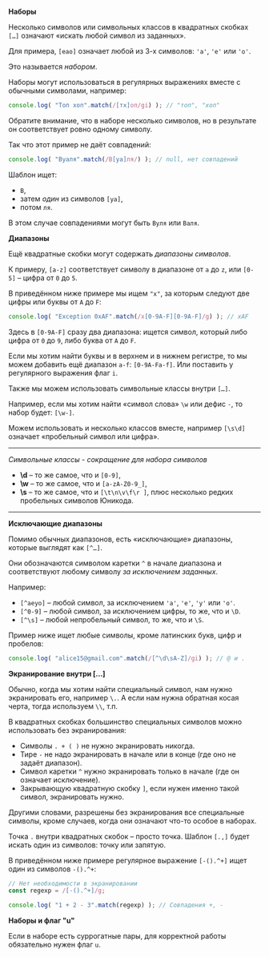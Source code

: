 **Наборы**

Несколько символов или символьных классов в квадратных скобках `[…]` означают «искать любой символ из заданных».

Для примера, `[eao]` означает любой из 3-х символов: `'a'`, `'e'` или `'o'`.

Это называется _набором_.

Наборы могут использоваться в регулярных выражениях вместе с обычными символами, например:

```js
console.log( "Топ хоп".match(/[тх]оп/gi) ); // "топ", "хоп"
```

Обратите внимание, что в наборе несколько символов, но в результате он соответствует ровно одному символу.

Так что этот пример не даёт совпадений:

```js
console.log( "Вуаля".match(/В[уа]ля/) ); // null, нет совпадений
```

Шаблон ищет:

-   `В`,
-   затем _один_ из символов `[уа]`,
-   потом `ля`.

В этом случае совпадениями могут быть `Вуля` или `Валя`.

**Диапазоны**

Ещё квадратные скобки могут содержать _диапазоны символов_.

К примеру, `[a-z]` соответствует символу в диапазоне от `a` до `z`, или `[0-5]` – цифра от `0` до `5`.

В приведённом ниже примере мы ищем `"x"`, за которым следуют две цифры или буквы от `A` до `F`:

```js
console.log( "Exception 0xAF".match(/x[0-9A-F][0-9A-F]/g) ); // xAF
```

Здесь в `[0-9A-F]` сразу два диапазона: ищется символ, который либо цифра от `0` до `9`, либо буква от `A` до `F`.

Если мы хотим найти буквы и в верхнем и в нижнем регистре, то мы можем добавить ещё диапазон `a-f`: `[0-9A-Fa-f]`. Или поставить у регулярного выражения флаг `i`.

Также мы можем использовать символьные классы внутри `[…]`.

Например, если мы хотим найти «символ слова» `\w` или дефис `-`, то набор будет: `[\w-]`.

Можем использовать и несколько классов вместе, например `[\s\d]` означает «пробельный символ или цифра».

****
*Символьные классы - сокращение для набора символов*

-   **\d** – то же самое, что и `[0-9]`,
-   **\w** – то же самое, что и `[a-zA-Z0-9_]`,
-   **\s** – то же самое, что и `[\t\n\v\f\r ]`, плюс несколько редких пробельных символов Юникода.
****

**Исключающие диапазоны**

Помимо обычных диапазонов, есть «исключающие» диапазоны, которые выглядят как `[^…]`.

Они обозначаются символом каретки `^` в начале диапазона и соответствуют любому символу _за исключением заданных_.

Например:

-   `[^aeyo]` – любой символ, за исключением `'a'`, `'e'`, `'y'` или `'o'`.
-   `[^0-9]` – любой символ, за исключением цифры, то же, что и `\D`.
-   `[^\s]` – любой непробельный символ, то же, что и `\S`.

Пример ниже ищет любые символы, кроме латинских букв, цифр и пробелов:
```js
console.log( "alice15@gmail.com".match(/[^\d\sA-Z]/gi) ); // @ и .
```

**Экранирование внутри [...]**

Обычно, когда мы хотим найти специальный символ, нам нужно экранировать его, например `\.`. А если нам нужна обратная косая черта, тогда используем `\\`, т.п.

В квадратных скобках большинство специальных символов можно использовать без экранирования:

-   Символы `. + ( )` не нужно экранировать никогда.
-   Тире `-` не надо экранировать в начале или в конце (где оно не задаёт диапазон).
-   Символ каретки `^` нужно экранировать только в начале (где он означает исключение).
-   Закрывающую квадратную скобку `]`, если нужен именно такой символ, экранировать нужно.

Другими словами, разрешены без экранирования все специальные символы, кроме случаев, когда они означают что-то особое в наборах.

Точка `.` внутри квадратных скобок – просто точка. Шаблон `[.,]` будет искать один из символов: точку или запятую.

В приведённом ниже примере регулярное выражение `[-().^+]` ищет один из символов `-().^+`:

```js
// Нет необходимости в экранировании
const regexp = /[-().^+]/g;

console.log( "1 + 2 - 3".match(regexp) ); // Совпадения +, -
```

**Наборы и флаг "u"**

Если в наборе есть суррогатные пары, для корректной работы обязательно нужен флаг `u`.